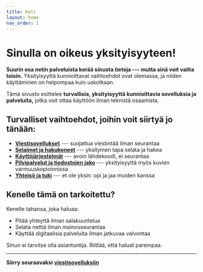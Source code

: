 ```yaml
---
title: Koti
layout: home
nav_order: 1
---
```


# Sinulla on oikeus yksityisyyteen!
**Suurin osa netin palveluista kerää sinusta tietoja --- mutta sinä voit valita toisin.**
Yksityisyyttä kunnioittavat vaihtoehdot ovat olemassa, ja niiden käyttäminen on helpompaa kuin uskotkaan.

Tämä sivusto esittelee **turvallisia, yksityisyyttä kunnioittavia sovelluksia ja palveluita,** jotka voit ottaa käyttöön ilman teknistä osaamista.

## Turvalliset vaihtoehdot, joihin voit siirtyä jo tänään:
 - **[Viestisovellukset]** --- suojattua viestintää ilman seurantaa
 - **[Selaimet ja hakukoneet]** --- yksityinen tapa selata ja hakea
 - **[Käyttöjärjestelmät]** --- avoin lähdekoodi, ei seurantaa
 - **[Pilvipalvelut ja tiedostojen jako]** --- yksityisyyttä myös kuvien varmuuskopioinnissa
 - **[Yhteisö ja tuki]** --- et ole yksin: opi ja jaa muiden kanssa

## Kenelle tämä on tarkoitettu?
Kenelle tahansa, joka haluaa: 
 - Pitää yhteyttä ilman salakuuntelua
 - Selata nettiä ilman mainosseurantaa
 - Käyttää digitaalisia palveluita ilman jatkuvaa valvontaa

Sinun ei tarvitse olla asiantuntija. Riittää, että haluat parempaa.

---
**Siirry seuraavaksi** **[viestisovelluksiin]**


[Viestisovellukset]: https://yksityisyys.fi/viestisovellukset.html
[Selaimet ja hakukoneet]: https://yksityisyys.fi/selaimet-ja-hakukoneet.html
[Käyttöjärjestelmät]: https://yksityisyys.fi/kayttojarjestelmat.html
[Pilvipalvelut ja tiedostojen jako]: https://yksityisyys.fi/pilvipalvelut-ja-tiedostojen-jako.html
[Yhteisö ja tuki]: https://yksityisyys.fi/yhteiso-ja-tuki.html
[viestisovelluksiin]: https://yksityisyys.fi/viestisovellukset.html